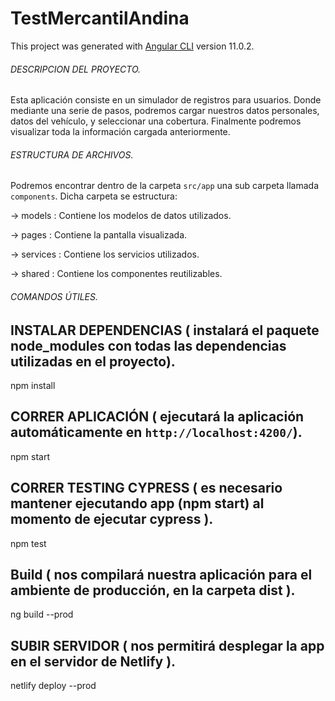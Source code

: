 # TestMercantilAndina

This project was generated with [Angular CLI](https://github.com/angular/angular-cli) version 11.0.2.

###### DESCRIPCION DEL PROYECTO.

Esta aplicación consiste en un simulador de registros para usuarios. Donde mediante una serie
de pasos, podremos cargar nuestros datos personales, datos del vehículo, y seleccionar una cobertura.
Finalmente podremos visualizar toda la información cargada anteriormente.

###### ESTRUCTURA DE ARCHIVOS.

Podremos encontrar dentro de la carpeta `src/app` una sub carpeta llamada `components`.
Dicha carpeta se estructura:

-> models : Contiene los modelos de datos utilizados.

-> pages : Contiene la pantalla visualizada.

-> services : Contiene los servicios utilizados.

-> shared : Contiene los componentes reutilizables.

###### COMANDOS ÚTILES.

## INSTALAR DEPENDENCIAS ( instalará el paquete node_modules con todas las dependencias utilizadas en el proyecto).

npm install

## CORRER APLICACIÓN ( ejecutará la aplicación automáticamente en `http://localhost:4200/`).

npm start

## CORRER TESTING CYPRESS ( es necesario mantener ejecutando app (npm start) al momento de ejecutar cypress ).

npm test

## Build ( nos compilará nuestra aplicación para el ambiente de producción, en la carpeta dist ).

ng build --prod

## SUBIR SERVIDOR ( nos permitirá desplegar la app en el servidor de Netlify ).

netlify deploy --prod
